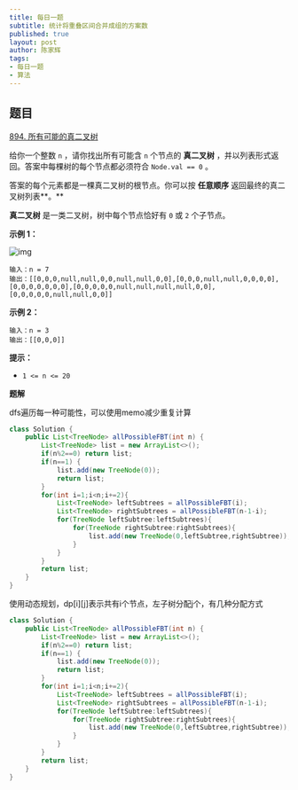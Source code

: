 ```yaml
---
title: 每日一题
subtitle: 统计将重叠区间合并成组的方案数
published: true
layout: post
author: 陈家辉
tags:
- 每日一题
- 算法
---
```


## 题目

[894. 所有可能的真二叉树](https://leetcode.cn/problems/all-possible-full-binary-trees/)

给你一个整数 `n` ，请你找出所有可能含 `n` 个节点的 **真二叉树** ，并以列表形式返回。答案中每棵树的每个节点都必须符合 `Node.val == 0` 。

答案的每个元素都是一棵真二叉树的根节点。你可以按 **任意顺序** 返回最终的真二叉树列表**。**

**真二叉树** 是一类二叉树，树中每个节点恰好有 `0` 或 `2` 个子节点。

 

**示例 1：**

![img](https://s3-lc-upload.s3.amazonaws.com/uploads/2018/08/22/fivetrees.png)

```
输入：n = 7
输出：[[0,0,0,null,null,0,0,null,null,0,0],[0,0,0,null,null,0,0,0,0],[0,0,0,0,0,0,0],[0,0,0,0,0,null,null,null,null,0,0],[0,0,0,0,0,null,null,0,0]]
```

**示例 2：**

```
输入：n = 3
输出：[[0,0,0]]
```

 

**提示：**

- `1 <= n <= 20`

**题解**

dfs遍历每一种可能性，可以使用memo减少重复计算

```java
class Solution {
    public List<TreeNode> allPossibleFBT(int n) {
        List<TreeNode> list = new ArrayList<>();
        if(n%2==0) return list;
        if(n==1) {
            list.add(new TreeNode(0));
            return list;
        }
        for(int i=1;i<n;i+=2){
            List<TreeNode> leftSubtrees = allPossibleFBT(i);
            List<TreeNode> rightSubtrees = allPossibleFBT(n-1-i);
            for(TreeNode leftSubtree:leftSubtrees){
                for(TreeNode rightSubtree:rightSubtrees){
                    list.add(new TreeNode(0,leftSubtree,rightSubtree));
                }
            }
        }
        return list;
    }
}
```

使用动态规划，dp\[i][j]表示共有i个节点，左子树分配j个，有几种分配方式

```java
class Solution {
    public List<TreeNode> allPossibleFBT(int n) {
        List<TreeNode> list = new ArrayList<>();
        if(n%2==0) return list;
        if(n==1) {
            list.add(new TreeNode(0));
            return list;
        }
        for(int i=1;i<n;i+=2){
            List<TreeNode> leftSubtrees = allPossibleFBT(i);
            List<TreeNode> rightSubtrees = allPossibleFBT(n-1-i);
            for(TreeNode leftSubtree:leftSubtrees){
                for(TreeNode rightSubtree:rightSubtrees){
                    list.add(new TreeNode(0,leftSubtree,rightSubtree));
                }
            }
        }
        return list;
    }
}
```


